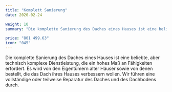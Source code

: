 ```yaml
---
title: "Komplett Sanierung"
date: 2020-02-24

weight: 10
summary: "Die komplette Sanierung des Daches eines Hauses ist eine beliebte, aber technisch komplexe Dienstleistung, die ein hohes Maß an Fähigkeiten erfordert. Es wird von den Eigentümern alter Häuser sowie von denen bestellt, die das Dach ihres Hauses verbessern wollen. Wir führen eine vollständige oder teilweise Reparatur des Daches und des Dachbodens durch."

price: "801 499.63"
icon: "045"
---
```


Die komplette Sanierung des Daches eines Hauses ist eine beliebte, aber technisch komplexe Dienstleistung, die ein hohes Maß an Fähigkeiten erfordert. Es wird von den Eigentümern alter Häuser sowie von denen bestellt, die das Dach ihres Hauses verbessern wollen. Wir führen eine vollständige oder teilweise Reparatur des Daches und des Dachbodens durch.